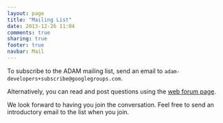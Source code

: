 ```yaml
---
layout: page
title: "Mailing List"
date: 2013-12-26 11:04
comments: true
sharing: true
footer: true
navbar: Mail
---
```


To subscribe to the ADAM mailing list, send an email to `adam-developers+subscribe@googlegroups.com`.

Alternatively, you can read and post questions using the [web forum page](https://groups.google.com/forum/#!forum/adam-developers).

We look forward to having you join the conversation. Feel free to send an introductory email to the
list when you join.
